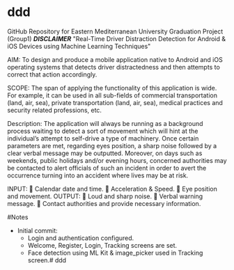 # ddd
GitHub Repository for Eastern Mediterranean University Graduation Project (Group1)
***DISCLAIMER***
"Real-Time Driver Distraction Detection for Android & iOS Devices using Machine Learning Techniques"

AIM: To design and produce a mobile application native to Android and iOS operating
systems that detects driver distractedness and then attempts to correct that action accordingly.

SCOPE: The span of applying the functionality of this application is wide. For example, it can
be used in all sub-fields of commercial transportation (land, air, sea), private transportation (land, air, sea), medical practices and security related professions, etc.

Description: The application will always be running as a background process waiting to detect
a sort of movement which will hint at the individual’s attempt to self-drive a type of machinery. Once certain parameters are met, regarding eyes position, a sharp noise followed by a clear verbal message may be outputted. Moreover, on days such as weekends, public holidays and/or evening hours, concerned authorities may be contacted to alert officials of such an incident in order to avert the occurrence turning into an accident where lives may be at risk.

INPUT:
	Calendar date and time.
	Acceleration & Speed.
	Eye position and movement.
OUTPUT:
	Loud and sharp noise.
	Verbal warning message.
	Contact authorities and provide necessary information.

#Notes
- Initial commit:
    * Login and authentication configured.
    * Welcome, Register, Login, Tracking screens are set.
    * Face detection using ML Kit & image_picker used in Tracking screen.# ddd
